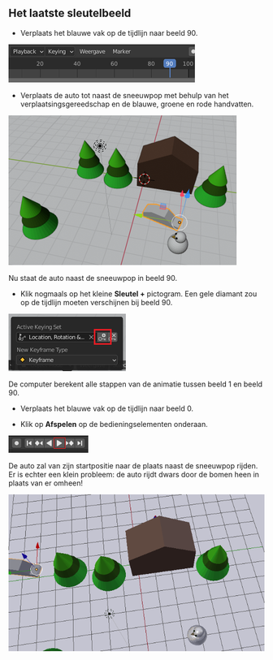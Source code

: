 ## Het laatste sleutelbeeld

+ Verplaats het blauwe vak op de tijdlijn naar beeld 90.

![Beeld 90](images/blender-frame-90.png)

+ Verplaats de auto tot naast de sneeuwpop met behulp van het verplaatsingsgereedschap en de blauwe, groene en rode handvatten.

![Ga vlak naast sneeuwpop staan](images/blender-car-nexto-snowman.png)

Nu staat de auto naast de sneeuwpop in beeld 90.

+ Klik nogmaals op het kleine **Sleutel +** pictogram. Een gele diamant zou op de tijdlijn moeten verschijnen bij beeld 90.

![Kleine sleutel](images/blender-key-plus.png)

De computer berekent alle stappen van de animatie tussen beeld 1 en beeld 90.

+ Verplaats het blauwe vak op de tijdlijn naar beeld 0.

+ Klik op **Afspelen** op de bedieningselementen onderaan.

![Druk op afspelen](images/blender-play.png)

De auto zal van zijn startpositie naar de plaats naast de sneeuwpop rijden. Er is echter een klein probleem: de auto rijdt dwars door de bomen heen in plaats van er omheen!

![Auto rijdt door bomen](images/drive-through-trees.gif)